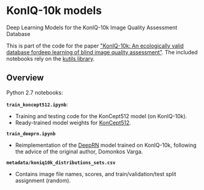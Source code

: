 # KonIQ-10k models 
Deep Learning Models for the KonIQ-10k Image Quality Assessment Database

This is part of the code for the paper ["KonIQ-10k: An ecologically valid database fordeep learning of blind image quality assessment"](). The included notebooks rely on the [kutils library](https://github.com/subpic/kutils).

## Overview

Python 2.7 notebooks:

**`train_koncept512.ipynb`**:

- Training and testing code for the KonCept512 model (on KonIQ-10k).
- Ready-trained model weights for [KonCept512](https://www.dropbox.com/s/7ci22gx5c3c8xo3/bsz32_i1%5B384%2C512%2C3%5D_lMSE_o1%5B1%5D_best_weights.h5?dl=1&raw=1
).

**`train_deeprn.ipynb`**

- Reimplementation of the [DeepRN](https://www.uni-konstanz.de/mmsp/pubsys/publishedFiles/VaSaSz18.pdf) model trained on KonIQ-10k, following the advice of the original author, Domonkos Varga.

**`metadata/koniq10k_distributions_sets.csv`**

- Contains image file names, scores, and train/validation/test split assignment (random).

